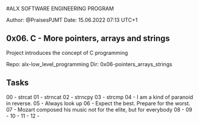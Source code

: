 #ALX SOFTWARE ENGINEERING PROGRAM 

Author:         @PraisesPJMT
Date:           15.06.2022 07:13 UTC+1


## 0x06. C - More pointers, arrays and strings
Project introduces the concept of C programming

Repo:   alx-low_level_programming
Dir:    0x06-pointers_arrays_strings

## Tasks
00 - strcat
01 - strncat
02 - strncpy
03 - strcmp
04 - I am a kind of paranoid in reverse.
05 - Always look up
06 - Expect the best. Prepare for the worst. 
07 - Mozart composed his music not for the elite, but for everybody
08 - 
09 - 
10 -
11 -
12 -
